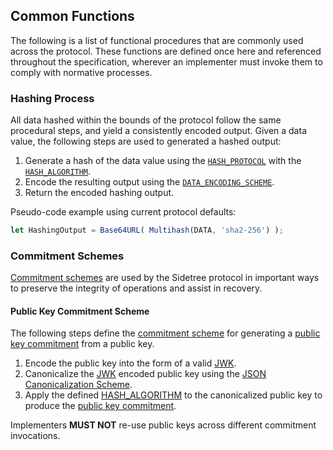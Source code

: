 ## Common Functions

The following is a list of functional procedures that are commonly used across the protocol. These functions are defined once here and referenced throughout the specification, wherever an implementer must invoke them to comply with normative processes.

### Hashing Process

All data hashed within the bounds of the protocol follow the same procedural steps, and yield a consistently encoded output. Given a data value, the following steps are used to generated a hashed output:

1. Generate a hash of the data value using the [`HASH_PROTOCOL`](#hash-protocol) with the [`HASH_ALGORITHM`](#hash-algorithm).
2. Encode the resulting output using the [`DATA_ENCODING_SCHEME`](#data-encoding-scheme).
3. Return the encoded hashing output.

Pseudo-code example using current protocol defaults:

```js
let HashingOutput = Base64URL( Multihash(DATA, 'sha2-256') );
```

### Commitment Schemes

[Commitment schemes](#commitment-scheme) are used by the Sidetree protocol in important ways to preserve the integrity of operations and assist in recovery.

#### Public Key Commitment Scheme

The following steps define the [commitment scheme](#commitment-scheme) for generating a [public key commitment](#public-key-commitment) from a public key.

1. Encode the public key into the form of a valid [JWK](https://tools.ietf.org/html/rfc7517).
2. Canonicalize the [JWK](https://tools.ietf.org/html/rfc7517) encoded public key using the [JSON Canonicalization Scheme](https://tools.ietf.org/html/draft-rundgren-json-canonicalization-scheme-17).
3. Apply the defined [HASH_ALGORITHM](#hash-algorithm) to the canonicalized public key to produce the [public key commitment](#public-key-commitment).

Implementers ****MUST NOT**** re-use public keys across different commitment invocations.